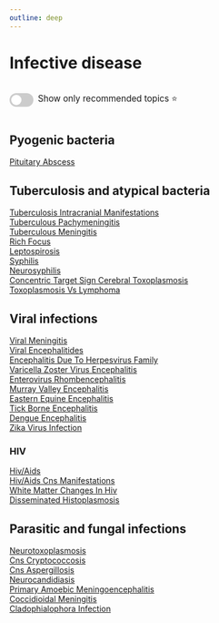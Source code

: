 ```yaml
---
outline: deep
---
```

<style>

.star-link-list {
  list-style-type: none !important;
  padding-left: 0 !important;
  margin-left: 0 !important;
}

.switch-container {
  display: flex;
  align-items: center;
  gap: 0.5rem;
  padding: 1rem 0;
  font-size: 0.95rem;
}

.switch {
  position: relative;
  display: inline-block;
  width: 42px;
  height: 24px;
}

.switch input {
  opacity: 0;
  width: 0;
  height: 0;
}

.slider {
  position: absolute;
  cursor: pointer;
  top: 0; left: 0; right: 0; bottom: 0;
  background-color: #ccc;
  border-radius: 24px;
  transition: 0.4s;
}

.slider:before {
  content: "";
  position: absolute;
  height: 18px;
  width: 18px;
  left: 3px;
  bottom: 3px;
  background-color: white;
  border-radius: 50%;
  transition: 0.4s;
}

input:checked + .slider {
  background-color: #42b983;
}

input:checked + .slider:before {
  transform: translateX(18px);
}

</style>

# Infective disease

<div class="switch-container">
  <label class="switch">
    <input type="checkbox" id="toggle-stars">
    <span class="slider"></span>
  </label>
  <span>Show only recommended topics ⭐</span>
</div>

## Pyogenic bacteria

[Pituitary Abscess](https://radiopaedia.org/articles/pituitary-abscess)  

## Tuberculosis and atypical bacteria

[Tuberculosis Intracranial Manifestations](https://radiopaedia.org/articles/tuberculosis-intracranial-manifestations)  
[Tuberculous Pachymeningitis](https://radiopaedia.org/articles/tuberculous-pachymeningitis)  
[Tuberculous Meningitis](https://radiopaedia.org/articles/tuberculous-meningitis)  
[Rich Focus](https://radiopaedia.org/articles/rich-focus)  
[Leptospirosis](https://radiopaedia.org/articles/leptospirosis)  
[Syphilis](https://radiopaedia.org/articles/syphilis)  
[Neurosyphilis](https://radiopaedia.org/articles/neurosyphilis)  
[Concentric Target Sign Cerebral Toxoplasmosis](https://radiopaedia.org/articles/concentric-target-sign-cerebral-toxoplasmosis)  
[Toxoplasmosis Vs Lymphoma](https://radiopaedia.org/articles/toxoplasmosis-vs-lymphoma)  

## Viral infections

[Viral Meningitis](https://radiopaedia.org/articles/viral-meningitis)  
[Viral Encephalitides](https://radiopaedia.org/articles/viral-encephalitides)  
[Encephalitis Due To Herpesvirus Family](https://radiopaedia.org/articles/encephalitis-due-to-herpesvirus-family)  
[Varicella Zoster Virus Encephalitis](https://radiopaedia.org/articles/varicella-zoster-virus-encephalitis)  
[Enterovirus Rhombencephalitis](https://radiopaedia.org/articles/enterovirus-rhombencephalitis)  
[Murray Valley Encephalitis](https://radiopaedia.org/articles/murray-valley-encephalitis)  
[Eastern Equine Encephalitis](https://radiopaedia.org/articles/eastern-equine-encephalitis)  
[Tick Borne Encephalitis](https://radiopaedia.org/articles/tick-borne-encephalitis-3)  
[Dengue Encephalitis](https://radiopaedia.org/articles/dengue-encephalitis)  
[Zika Virus Infection](https://radiopaedia.org/articles/zika-virus-infection)  

### HIV

[Hiv/Aids](https://radiopaedia.org/articles/hivaids)  
[Hiv/Aids Cns Manifestations](https://radiopaedia.org/articles/hivaids-cns-manifestations-1)  
[White Matter Changes In Hiv](https://radiopaedia.org/articles/white-matter-changes-in-hiv)  
[Disseminated Histoplasmosis](https://radiopaedia.org/articles/disseminated-histoplasmosis)  

## Parasitic and fungal infections

[Neurotoxoplasmosis](https://radiopaedia.org/articles/neurotoxoplasmosis)  
[Cns Cryptococcosis](https://radiopaedia.org/articles/cns-cryptococcosis-2)  
[Cns Aspergillosis](https://radiopaedia.org/articles/cns-aspergillosis)  
[Neurocandidiasis](https://radiopaedia.org/articles/neurocandidiasis)  
[Primary Amoebic Meningoencephalitis](https://radiopaedia.org/articles/primary-amoebic-meningoencephalitis)  
[Coccidioidal Meningitis](https://radiopaedia.org/articles/coccidioidal-meningitis)  
[Cladophialophora Infection](https://radiopaedia.org/articles/cladophialophora-infection)  